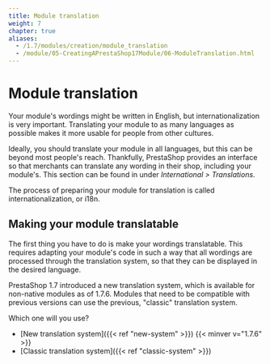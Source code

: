 ```yaml
---
title: Module translation
weight: 7
chapter: true
aliases:
  - /1.7/modules/creation/module_translation
  - /module/05-CreatingAPrestaShop17Module/06-ModuleTranslation.html
---
```


# Module translation

Your module's wordings might be written in English, but internationalization is very important. Translating your module to as many languages as possible makes it more usable for people from other cultures. 

Ideally, you should translate your module in all languages, but this can be beyond most people's reach. Thankfully, PrestaShop provides an interface so that merchants can translate any wording in their shop, including your module's. This section can be found in under _International > Translations_.

The process of preparing your module for translation is called internationalization, or i18n.

## Making your module translatable

The first thing you have to do is make your wordings translatable. This requires adapting your module's code in such a way that all wordings are processed through the translation system, so that they can be displayed in the desired language.

PrestaShop 1.7 introduced a new translation system, which is available for non-native modules as of 1.7.6. Modules that need to be compatible with previous versions can use the previous, "classic" translation system.

Which one will you use?

- [New translation system]({{< ref "new-system" >}}) {{< minver v="1.7.6" >}}
- [Classic translation system]({{< ref "classic-system" >}})

